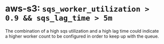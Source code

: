 # aws-s3: `sqs_worker_utilization > 0.9 && sqs_lag_time > 5m`

The combination of a high sqs utilization and a high lag time could indicate a higher worker count to be configured in order to keep up with the queue.